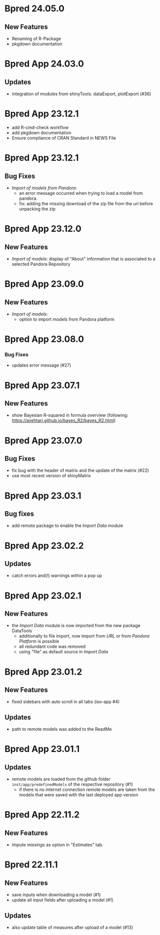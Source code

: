 # Bpred 24.05.0

## New Features

- Renaming of R-Package
- pkgdown documentation

# Bpred App 24.03.0

## Updates

- integration of modules from shinyTools: dataExport, plotExport (#36)

# Bpred App 23.12.1

- add R-cmd-check workflow
- add pkgdown documentation
- Ensure compliance of CRAN Standard in NEWS File

# Bpred App 23.12.1

## Bug Fixes
- _Import of models from Pandora_: 
  - an error message occurred when trying to load a model from pandora.
  - fix: adding the missing download of the zip file from the url before unpacking the zip

# Bpred App 23.12.0

## New Features
- _Import of models_: display of "About" information that is associated to a selected Pandora 
  Repository

# Bpred App 23.09.0

## New Features
- _Import of models_:
  - option to import models from Pandora platform

# Bpred App 23.08.0

### Bug Fixes

- updates error message (#27)

# Bpred App 23.07.1

## New Features
- show Bayesian R-squared in formula overview (following: https://avehtari.github.io/bayes_R2/bayes_R2.html)

# Bpred App 23.07.0

## Bug Fixes
- fix bug with the header of matrix and the update of the matrix (#22)
- use most recent version of shinyMatrix

# Bpred App 23.03.1

## Bug fixes
- add remote package to enable the _Import Data_ module

# Bpred App 23.02.2

## Updates
- catch errors and(!) warnings within a pop up

# Bpred App 23.02.1

## New Features
- the _Import Data_ module is now imported from the new package DataTools 
  - additionally to file import, now import from _URL_ or from _Pandora Platform_ is possible
  - all redundant code was removed
  - using "file" as default source in _Import Data_

# Bpred App 23.01.2

## New Features
- fixed sidebars with auto scroll in all tabs (iso-app #4)

## Updates
- path to remote models was added to the ReadMe 

# Bpred App 23.01.1

## Updates
- remote models are loaded from the github folder `inst/app/predefinedModels` of the respective 
repository (#1)
  - if there is no internet connection remote models are taken from the models that were saved with
  the last deployed app version

# Bpred App 22.11.2

## New Features
- _Impute missings_ as option in "Estimates" tab.

# Bpred 22.11.1

## New Features
- save inputs when downloading a model (#1)
- update all input fields after uploading a model (#1)

## Updates
- also update table of measures after upload of a model (#13)
